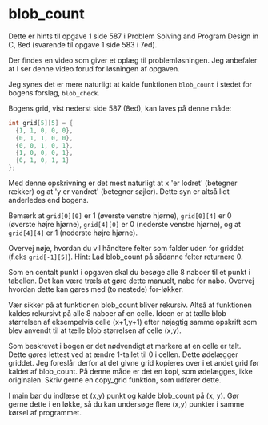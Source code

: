 # blob_count

Dette er hints til opgave 1 side 587 i Problem Solving and Program Design in C, 8ed (svarende til opgave 1 side 583 i 7ed).

Der findes en video som giver et oplæg til problemløsningen. Jeg anbefaler at I ser denne video forud for løsningen af opgaven.

Jeg synes det er mere naturligt at kalde funktionen `blob_count` i stedet for bogens forslag, `blob_check`.

Bogens grid, vist nederst side 587 (8ed), kan laves på denne måde:

```c
int grid[5][5] = {
  {1, 1, 0, 0, 0},
  {0, 1, 1, 0, 0},
  {0, 0, 1, 0, 1},
  {1, 0, 0, 0, 1},
  {0, 1, 0, 1, 1}
};
```

Med denne opskrivning er det mest naturligt at x 'er lodret' (betegner rækker) og at 'y er vandret' (betegner søjler). Dette syn er altså lidt anderledes end bogens.

Bemærk at `grid[0][0]` er 1 (øverste venstre hjørne), `grid[0][4]` er 0 (øverste højre hjørne), `grid[4][0]` er 0 (nederste venstre hjørne), og at `grid[4][4]` er 1 (nederste højre hjørne).

Overvej nøje, hvordan du vil håndtere felter som falder uden for griddet (f.eks `grid[-1][5]`). Hint: Lad blob_count på sådanne felter returnere 0.

Som en centalt punkt i opgaven skal du besøge alle 8 naboer til et punkt i tabellen. Det kan være træls at gøre dette manuelt, nabo for nabo. Overvej hvordan dette kan gøres med (to nestede) for-løkker.

Vær sikker på at funktionen blob_count bliver rekursiv. Altså at funktionen kaldes rekursivt på alle 8 naboer af en celle. Ideen er at tælle blob størrelsen af eksempelvis celle (x+1,y+1) efter nøjagtig samme opskrift som blev anvendt til at tælle blob størrelsen af celle (x,y).

Som beskrevet i bogen er det nødvendigt at markere at en celle er talt. Dette gøres lettest ved at ændre 1-tallet til 0 i cellen. Dette ødelægger griddet. Jeg foreslår derfor at det givne grid kopieres over i et andet grid før kaldet af blob_count. På denne måde er det en kopi, som ødelægges, ikke originalen. Skriv gerne en copy_grid funktion, som udfører dette.

I main bør du indlæse et (x,y) punkt og kalde blob_count på (x, y). Gør gerne dette i en løkke, så du kan undersøge flere (x,y) punkter i samme kørsel af programmet.
